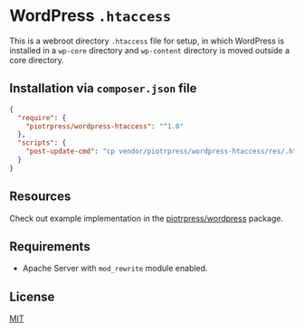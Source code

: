 # WordPress `.htaccess`

This is a webroot directory `.htaccess` file for setup, in which WordPress is installed in a `wp-core` directory and `wp-content` directory is moved outside a core directory.

## Installation via `composer.json` file

```json
{
  "require": {
    "piotrpress/wordpress-htaccess": "^1.0"
  },
  "scripts": {
    "post-update-cmd": "cp vendor/piotrpress/wordpress-htaccess/res/.htaccess ./.htaccess"
  }
}
```

## Resources

Check out example implementation in the [piotrpress/wordpress](https://github.com/PiotrPress/wordpress) package.

## Requirements

- Apache Server with `mod_rewrite` module enabled.

## License

[MIT](license.txt)